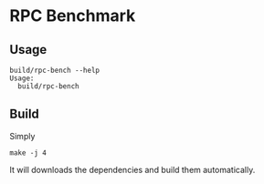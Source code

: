 # RPC Benchmark

## Usage
```
build/rpc-bench --help
Usage:
  build/rpc-bench
```

## Build
Simply
```
make -j 4
```
It will downloads the dependencies and build them automatically.
